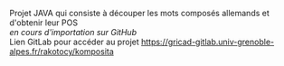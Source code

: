 Projet JAVA qui consiste à découper les mots composés allemands et d'obtenir leur POS <br>
<i>en cours d'importation sur GitHub </i> <br>
Lien GitLab pour accéder au projet https://gricad-gitlab.univ-grenoble-alpes.fr/rakotocy/komposita
